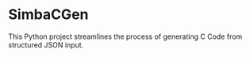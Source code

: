 # SimbaCGen
This Python project streamlines the process of generating C Code from structured JSON input.

